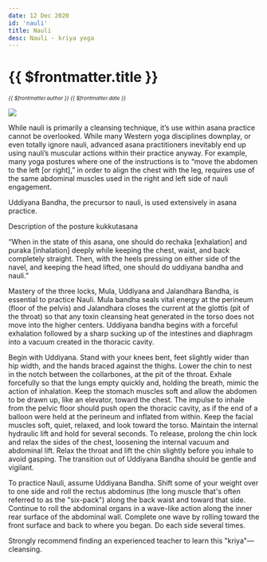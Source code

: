 ```yaml
---
date: 12 Dec 2020
id: 'nauli'
title: Nauli
desc: Nauli - kriya yoga
---
```


# {{ $frontmatter.title }}
<i style="font-size: 0.75em;"> {{ $frontmatter.author }} {{ $frontmatter.date }} </i>

<div class="md-images">

![](/img/kriyas/img1.jpg)

</div>

While nauli is primarily a cleansing technique, it’s use within asana practice cannot be overlooked. While many Western yoga disciplines downplay, or even totally ignore nauli, advanced asana practitioners inevitably end up using nauli’s muscular actions within their practice anyway. For example, many yoga postures where one of  the instructions is to “move the abdomen to the left [or right],” in order to align the chest with the leg, requires use of the same abdominal muscles used in the right and left side of nauli engagement.

Uddiyana Bandha, the precursor to nauli, is used extensively in asana practice.

Description of the posture kukkutasana 

“When in the state of this asana, one should do rechaka [exhalation] and puraka [inhalation] deeply while keeping the chest, waist, and back completely straight. Then, with the heels pressing on either side of the navel, and keeping the head lifted, one should do uddiyana bandha and nauli.”

 

Mastery of the three locks, Mula, Uddiyana and Jalandhara Bandha, is essential to practice Nauli. Mula bandha seals vital energy at the perineum (floor of the pelvis) and Jalandhara closes the current at the glottis (pit of the throat) so that any toxin cleansing heat generated in the torso does not move into the higher centers. Uddiyana bandha begins with a forceful exhalation followed by a sharp sucking up of the intestines and diaphragm into a vacuum created in the thoracic cavity.

Begin with Uddiyana. Stand with your knees bent, feet slightly wider than hip width, and the hands braced against the thighs. Lower the chin to nest in the notch between the collarbones, at the pit of the throat. Exhale forcefully so that the lungs empty quickly and, holding the breath, mimic the action of inhalation. Keep the stomach muscles soft and allow the abdomen to be drawn up, like an elevator, toward the chest. The impulse to inhale from the pelvic floor should push open the thoracic cavity, as if the end of a balloon were held at the perineum and inflated from within. Keep the facial muscles soft, quiet, relaxed, and look toward the torso. Maintain the internal hydraulic lift and hold for several seconds. To release, prolong the chin lock and relax the sides of the chest, loosening the internal vacuum and abdominal lift. Relax the throat and lift the chin slightly before you inhale to avoid gasping. The transition out of Uddiyana Bandha should be gentle and vigilant.

To practice Nauli, assume Uddiyana Bandha. Shift some of your weight over to one side and roll the rectus abdominus (the long muscle that's often referred to as the "six-pack") along the back waist and toward that side. Continue to roll the abdominal organs in a wave-like action along the inner rear surface of the abdominal wall. Complete one wave by rolling toward the front surface and back to where you began. Do each side several times.

Strongly recommend finding an experienced teacher to learn this "kriya"—cleansing. 